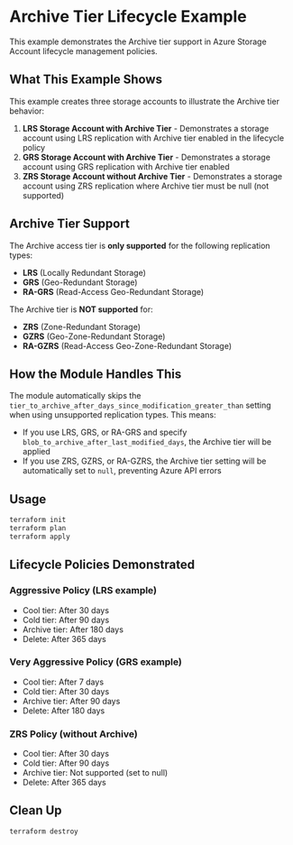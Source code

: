 # Archive Tier Lifecycle Example

This example demonstrates the Archive tier support in Azure Storage Account lifecycle management policies.

## What This Example Shows

This example creates three storage accounts to illustrate the Archive tier behavior:

1. **LRS Storage Account with Archive Tier** - Demonstrates a storage account using LRS replication with Archive tier enabled in the lifecycle policy
2. **GRS Storage Account with Archive Tier** - Demonstrates a storage account using GRS replication with Archive tier enabled
3. **ZRS Storage Account without Archive Tier** - Demonstrates a storage account using ZRS replication where Archive tier must be null (not supported)

## Archive Tier Support

The Archive access tier is **only supported** for the following replication types:
- **LRS** (Locally Redundant Storage)
- **GRS** (Geo-Redundant Storage)
- **RA-GRS** (Read-Access Geo-Redundant Storage)

The Archive tier is **NOT supported** for:
- **ZRS** (Zone-Redundant Storage)
- **GZRS** (Geo-Zone-Redundant Storage)
- **RA-GZRS** (Read-Access Geo-Zone-Redundant Storage)

## How the Module Handles This

The module automatically skips the `tier_to_archive_after_days_since_modification_greater_than` setting when using unsupported replication types. This means:

- If you use LRS, GRS, or RA-GRS and specify `blob_to_archive_after_last_modified_days`, the Archive tier will be applied
- If you use ZRS, GZRS, or RA-GZRS, the Archive tier setting will be automatically set to `null`, preventing Azure API errors

## Usage

```bash
terraform init
terraform plan
terraform apply
```

## Lifecycle Policies Demonstrated

### Aggressive Policy (LRS example)
- Cool tier: After 30 days
- Cold tier: After 90 days
- Archive tier: After 180 days
- Delete: After 365 days

### Very Aggressive Policy (GRS example)
- Cool tier: After 7 days
- Cold tier: After 30 days
- Archive tier: After 90 days
- Delete: After 180 days

### ZRS Policy (without Archive)
- Cool tier: After 30 days
- Cold tier: After 90 days
- Archive tier: Not supported (set to null)
- Delete: After 365 days

## Clean Up

```bash
terraform destroy
```





